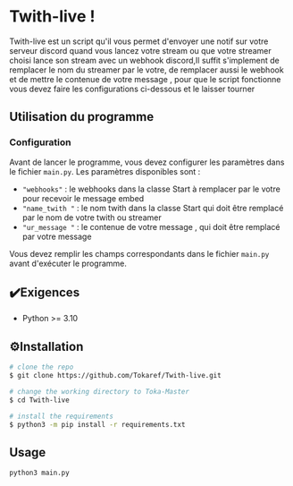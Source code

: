 
# Twith-live !

Twith-live est un script qu'il vous permet d'envoyer une notif sur votre serveur discord quand vous lancez votre stream ou que votre streamer choisi lance son stream avec un webhook discord,Il suffit s'implement de remplacer le nom du streamer par le votre, de remplacer aussi le webhook et de mettre le contenue de votre message , pour que le script fonctionne vous devez faire les configurations ci-dessous et le laisser tourner

## Utilisation du programme

### Configuration

Avant de lancer le programme, vous devez configurer les paramètres dans le fichier `main.py`. Les paramètres disponibles sont :

- `"webhooks"` : le webhooks dans la classe Start à remplacer par le votre pour recevoir le message embed
- `"name_twith "` : le nom twith dans la classe Start qui doit être remplacé par le nom de votre twith ou streamer 
- `"ur_message "` : le contenue de votre message , qui doit être remplacé par votre message 

Vous devez remplir les champs correspondants dans le fichier `main.py` avant d'exécuter le programme.

## ✔️Exigences

 - Python >= 3.10

## ⚙️Installation



```bash
# clone the repo
$ git clone https://github.com/Tokaref/Twith-live.git

# change the working directory to Toka-Master
$ cd Twith-live

# install the requirements
$ python3 -m pip install -r requirements.txt
```
    
## Usage

```bash
python3 main.py

```
